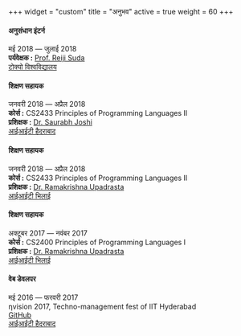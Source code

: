 +++
widget = "custom"
title = "अनुभव"
active = true
weight = 60
+++

<div class="work-metadata my-3">
  <div class="row">
      <div class="col-sm-12 col-md-7 font-weight-bold">
        <h4 class="my-0">अनुसंधान इंटर्न</h4>
      </div>
      <div class="col-sm-12 col-md-5 text-md-right">
        मई 2018 &mdash; जुलाई 2018
      </div>
      <div class="col-sm-12 col-md-7">
        <b>पर्यवेक्षक :</b> <a href="http://olab.is.s.u-tokyo.ac.jp/~reiji/">Prof. Reiji Suda</a>
      </div>
      <div class="col-sm-12 col-md-5 text-md-right">
        <a href="https://www.u-tokyo.ac.jp/en/">टोक्यो विश्वविद्यालय</a>
      </div>
  </div>
</div>

<div class="work-metadata my-3">
  <div class="row">
      <div class="col-sm-12 col-md-7 font-weight-bold">
        <h4 class="my-0">शिक्षण सहायक</h4>
      </div>
      <div class="col-sm-12 col-md-5 text-md-right">
        जनवरी 2018 &mdash; अप्रैल 2018
      </div>
      <div class="col-sm-12 col-md-7">
        <b>कोर्स :</b> CS2433 Principles of Programming Languages II<br>
        <b>प्रशिक्षक :</b> <a href="https://sbjoshi.github.io/">Dr. Saurabh Joshi</a>
      </div>
      <div class="col-sm-12 col-md-5 text-md-right">
        <a href="https://iith.ac.in">आईआईटी हैदराबाद</a>
      </div>
  </div>
</div>

<div class="work-metadata my-3">
  <div class="row">
      <div class="col-sm-12 col-md-7 font-weight-bold">
        <h4 class="my-0">शिक्षण सहायक</h4>
      </div>
      <div class="col-sm-12 col-md-5 text-md-right">
        जनवरी 2018 &mdash; अप्रैल 2018
      </div>
      <div class="col-sm-12 col-md-7">
        <b>कोर्स :</b> CS2433 Principles of Programming Languages II<br>
        <b>प्रशिक्षक :</b> <a href="https://www.iith.ac.in/~ramakrishna/">Dr. Ramakrishna Upadrasta</a>
      </div>
      <div class="col-sm-12 col-md-5 text-md-right">
        <a href="https://iitbhilai.ac.in">आईआईटी भिलाई</a>
      </div>
  </div>
</div>

<div class="work-metadata my-3">
  <div class="row">
      <div class="col-sm-12 col-md-7 font-weight-bold">
        <h4 class="my-0">शिक्षण सहायक</h4>
      </div>
      <div class="col-sm-12 col-md-5 text-md-right">
        अक्टूबर 2017 &mdash; नवंबर 2017
      </div>
      <div class="col-sm-12 col-md-7">
        <b>कोर्स :</b> CS2400 Principles of Programming Languages I<br>
        <b>प्रशिक्षक :</b> <a href="https://www.iith.ac.in/~ramakrishna/">Dr. Ramakrishna Upadrasta</a>
      </div>
      <div class="col-sm-12 col-md-5 text-md-right">
        <a href="https://iitbhilai.ac.in">आईआईटी भिलाई</a>
      </div>
  </div>
</div>

<div class="work-metadata my-3">
  <div class="row">
      <div class="col-sm-12 col-md-7 font-weight-bold">
        <h4 class="my-0">वेब डेवलपर</h4>
      </div>
      <div class="col-sm-12 col-md-5 text-md-right">
        मई 2016 &mdash; फरवरी 2017
      </div>
      <div class="col-sm-12 col-md-7">
        &eta;vision 2017, Techno-management fest of IIT Hyderabad<br>
        <a href="https://github.com/nvision-2017">GitHub</a>
      </div>
      <div class="col-sm-12 col-md-5 text-md-right">
        <a href="https://iith.ac.in">आईआईटी हैदराबाद</a>
      </div>
  </div>
</div>